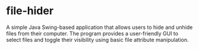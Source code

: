 # file-hider
A simple Java Swing-based application that allows users to hide and unhide files from their computer. The program provides a user-friendly GUI to select files and toggle their visibility using basic file attribute manipulation.
